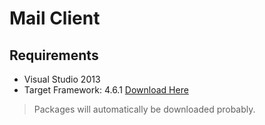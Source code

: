 # Mail Client

## Requirements
* Visual Studio 2013
* Target Framework: 4.6.1 [Download Here](https://www.microsoft.com/en-us/download/details.aspx?id=49982)

> Packages will automatically be downloaded probably.